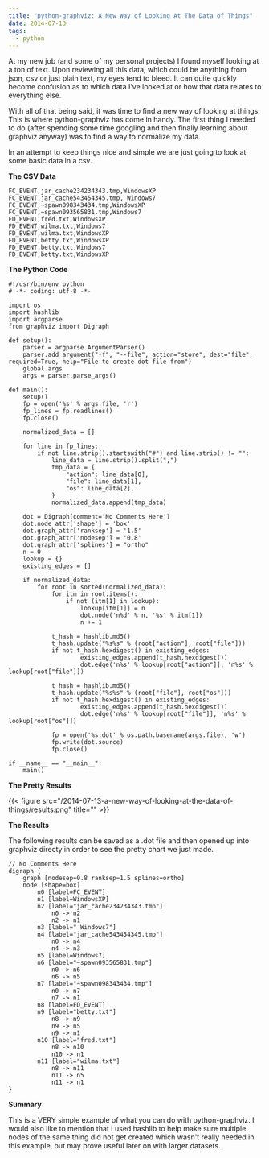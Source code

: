 ```yaml
---
title: "python-graphviz: A New Way of Looking At The Data of Things"
date: 2014-07-13
tags:
  - python
---
```

At my new job (and some of my personal projects) I found myself looking at a ton of text. Upon reviewing all this data, which could be anything from json, csv or just plain text, my eyes tend to bleed. It can quite quickly become confusion as to which data I’ve looked at or how that data relates to everything else.

<!--more-->

With all of that being said, it was time to find a new way of looking at things.  This is where python-graphviz has come in handy.  The first thing I needed to do (after spending some time googling and then finally learning about graphviz anyway) was to find a way to normalize my data.  

In an attempt to keep things nice and simple we are just going to look at some basic data in a csv. 

**The CSV Data**

```
FC_EVENT,jar_cache234234343.tmp,WindowsXP
FC_EVENT,jar_cache543454345.tmp, Windows7
FC_EVENT,~spawn098343434.tmp,WindowsXP
FC_EVENT,~spawn093565831.tmp,Windows7
FD_EVENT,fred.txt,WindowsXP
FD_EVENT,wilma.txt,Windows7
FD_EVENT,wilma.txt,WindowsXP
FD_EVENT,betty.txt,WindowsXP
FD_EVENT,betty.txt,Windows7
FD_EVENT,betty.txt,WindowsXP
```

**The Python Code**

```
#!/usr/bin/env python
# -*- coding: utf-8 -*-

import os
import hashlib
import argparse
from graphviz import Digraph

def setup():
    parser = argparse.ArgumentParser()
    parser.add_argument("-f", "--file", action="store", dest="file", required=True, help="File to create dot file from")
    global args
    args = parser.parse_args()
    
def main():
    setup()
    fp = open('%s' % args.file, 'r')
    fp_lines = fp.readlines()
    fp.close()
    
    normalized_data = []
    
    for line in fp_lines:
        if not line.strip().startswith("#") and line.strip() != "":
            line_data = line.strip().split(",")
            tmp_data = {
                "action": line_data[0],
                "file": line_data[1],
                "os": line_data[2],
            }
            normalized_data.append(tmp_data)
                
    dot = Digraph(comment='No Comments Here')
    dot.node_attr['shape'] = 'box'
    dot.graph_attr['ranksep'] = '1.5'
    dot.graph_attr['nodesep'] = '0.8'
    dot.graph_attr['splines'] = "ortho"
    n = 0
    lookup = {}
    existing_edges = []
                
    if normalized_data:
        for root in sorted(normalized_data):
            for itm in root.items():
                if not (itm[1] in lookup):
                    lookup[itm[1]] = n
                    dot.node('n%d' % n, '%s' % itm[1])
                    n += 1

            t_hash = hashlib.md5()
            t_hash.update("%s%s" % (root["action"], root["file"]))
            if not t_hash.hexdigest() in existing_edges:
                    existing_edges.append(t_hash.hexdigest())
                    dot.edge('n%s' % lookup[root["action"]], 'n%s' % lookup[root["file"]])
                    
            t_hash = hashlib.md5()
            t_hash.update("%s%s" % (root["file"], root["os"]))
            if not t_hash.hexdigest() in existing_edges:
                    existing_edges.append(t_hash.hexdigest())
                    dot.edge('n%s' % lookup[root["file"]], 'n%s' % lookup[root["os"]])
                    
            fp = open('%s.dot' % os.path.basename(args.file), 'w')
            fp.write(dot.source)
            fp.close()
            
if __name__ == "__main__":
    main()
```

**The Pretty Results**

{{< figure src="/2014-07-13-a-new-way-of-looking-at-the-data-of-things/results.png" title="" >}}<br>
 
**The Results**

The following results can be saved as a .dot file and then opened up into graphviz directy in order to see the pretty chart we just made.

```
// No Comments Here
digraph {
	graph [nodesep=0.8 ranksep=1.5 splines=ortho]
	node [shape=box]
		n0 [label=FC_EVENT]
		n1 [label=WindowsXP]
		n2 [label="jar_cache234234343.tmp"]
			n0 -> n2
			n2 -> n1
		n3 [label=" Windows7"]
		n4 [label="jar_cache543454345.tmp"]
			n0 -> n4
			n4 -> n3
		n5 [label=Windows7]
		n6 [label="~spawn093565831.tmp"]
			n0 -> n6
			n6 -> n5
		n7 [label="~spawn098343434.tmp"]
			n0 -> n7
			n7 -> n1
		n8 [label=FD_EVENT]
		n9 [label="betty.txt"]
			n8 -> n9
			n9 -> n5
			n9 -> n1
		n10 [label="fred.txt"]
			n8 -> n10
			n10 -> n1
		n11 [label="wilma.txt"]
			n8 -> n11
			n11 -> n5
			n11 -> n1
}
```

**Summary**

This is a VERY simple example of what you can do with python-graphviz.  I would also like to mention that I used hashlib to help make sure multiple nodes of the same thing did not get created which wasn't really needed in this example, but may prove useful later on with larger datasets.        

